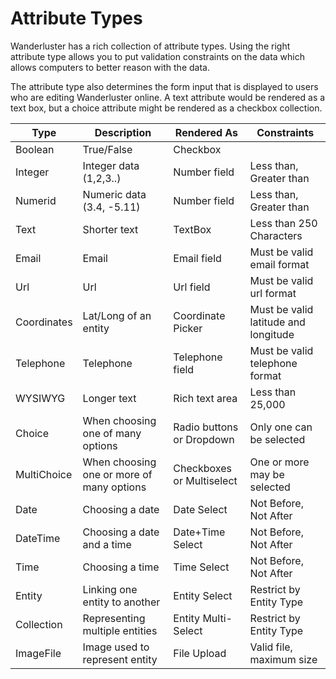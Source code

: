 # Attribute Types #

Wanderluster has a rich collection of attribute types.  Using the right attribute type allows you to put validation constraints on the data which allows computers to better reason with the data.

The attribute type also determines the form input that is displayed to users who are editing Wanderluster online.  A text attribute would be rendered as a text box, but a choice attribute might be rendered as a checkbox collection.



| Type          | Description   | Rendered As   |  Constraints      | 
|---            |---            |---            |---                |
| Boolean       | True/False    | Checkbox      |   |
| Integer          | Integer data (1,2,3..)   | Number field       | Less than, Greater than  |
| Numerid          | Numeric data (3.4, -5.11)   | Number field       | Less than, Greater than  |
| Text          | Shorter text    | TextBox       | Less than 250 Characters  |
| Email          | Email    | Email field       | Must be valid email format  |
| Url          | Url    | Url field       | Must be valid url format  |
| Coordinates          | Lat/Long of an entity    | Coordinate Picker       | Must be valid latitude and longitude  |
| Telephone          | Telephone    | Telephone field       | Must be valid telephone format  |
| WYSIWYG       | Longer text   | Rich text area  |Less than 25,000
| Choice        | When choosing one of many options  | Radio buttons or Dropdown     | Only one can be selected |
| MultiChoice        | When choosing one or more of many options  | Checkboxes or Multiselect     | One or more may be selected |
| Date        | Choosing a date  | Date Select     | Not Before, Not After |
| DateTime        | Choosing a date and a time  | Date+Time Select     | Not Before, Not After |
| Time        | Choosing a time  | Time Select     | Not Before, Not After |
| Entity        | Linking one entity to another  | Entity Select    | Restrict by Entity Type |
| Collection        | Representing multiple entities  | Entity Multi-Select    | Restrict by Entity Type |
| ImageFile        | Image used to represent entity  | File Upload    | Valid file, maximum size |